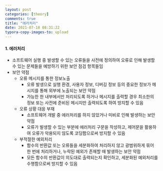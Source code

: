 ```yaml
---
layout: post
categories: [theory]
comments: true
title: "에러처리"
date: 2021-07-18 08:31:22
typora-copy-images-to: upload
---
```


#### 1. 에러처리

- 소프트웨어 실행 중 발생할 수 있는 오류들을 사전에 정의하여 오류로 인해 발생할 수 있는 문제들을 예방하기 위한 보안 점검 항목들임
- 보안 약점
  - 오류 메시지를 통한 정보노출
    - 오류 발생으로 실행 환경, 사용자 정보, 디버깅 정보 등의 중요한 정보가 메시지를 통해 외부에 노출되는 보안 약점
    - 가능한 한 내부에서만 처리되도록 하거나 메시지를 출력할 경우 최소한의 정보 또는 사전에 준비된 메시지만 출력되도록 하여 방지할 수 있음
  - 오류 상황 대응 부재
    - 소프트웨어 개발 중 에러처리를 하지 않았거나 미비로 인해 발생하는 보안 약점
    - 오류가 발생할 수 있는 부분에 에러처리 구문을 작성하고, 제어문을 활용하여 오류가 악용되지 않도록 코딩함으로써 방지할 수 있음
  - 부적절한 예외처리
    - 함수의 반환값 또는 오류들을 세분화하여 처리하지 않고 광범위하게 묶어 한 번에 처리하거나, 누락된 예외가 존재할 때 발생하는 보안 약점
    - 모든 함수의 반환값이 의도대로 출력되는지 확인하고, 세분화된 예외처리를 수행함으로써 방지할 수 있음 